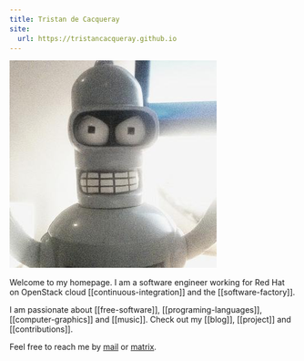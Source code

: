 ```yaml
---
title: Tristan de Cacqueray
site:
  url: https://tristancacqueray.github.io
---
```


<img src="static/favicon.jpeg" class="float-left rounded-xl w-48 h-48 mr-2" />

Welcome to my homepage. I am a software engineer working for Red Hat on OpenStack cloud [[continuous-integration]] and the [[software-factory]].

I am passionate about [[free-software]], [[programing-languages]], [[computer-graphics]] and [[music]]. Check out my [[blog]], [[project]] and [[contributions]].

Feel free to reach me by [mail](mailto:tristan.cacqueray@gmail.com) or [matrix](https://matrix.to/#/@tristanc_:matrix.org).

